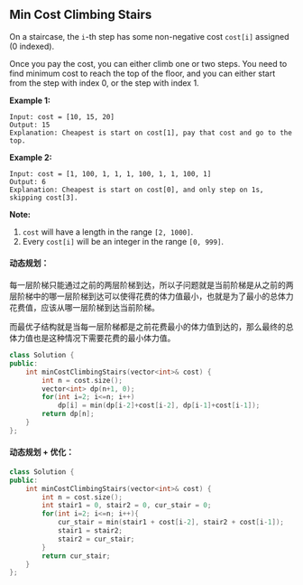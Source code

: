 ## Min Cost Climbing Stairs

On a staircase, the `i`-th step has some non-negative cost `cost[i]` assigned (0 indexed).

Once you pay the cost, you can either climb one or two steps. You need to find minimum cost to reach the top of the floor, and you can either start from the step with index 0, or the step with index 1.

**Example 1:**

```
Input: cost = [10, 15, 20]
Output: 15
Explanation: Cheapest is start on cost[1], pay that cost and go to the top.
```

**Example 2:**

```
Input: cost = [1, 100, 1, 1, 1, 100, 1, 1, 100, 1]
Output: 6
Explanation: Cheapest is start on cost[0], and only step on 1s, skipping cost[3].
```

**Note:**

1. `cost` will have a length in the range `[2, 1000]`.
2. Every `cost[i]` will be an integer in the range `[0, 999]`.

#### 动态规划：

​		每一层阶梯只能通过之前的两层阶梯到达，所以子问题就是当前阶梯是从之前的两层阶梯中的哪一层阶梯到达可以使得花费的体力值最小，也就是为了最小的总体力花费值，应该从哪一层阶梯到达当前阶梯。

​		而最优子结构就是当每一层阶梯都是之前花费最小的体力值到达的，那么最终的总体力值也是这种情况下需要花费的最小体力值。

```c++
class Solution {
public:
    int minCostClimbingStairs(vector<int>& cost) {
        int n = cost.size();
        vector<int> dp(n+1, 0);
        for(int i=2; i<=n; i++)
            dp[i] = min(dp[i-2]+cost[i-2], dp[i-1]+cost[i-1]);
        return dp[n];
    }
};
```

#### 动态规划 + 优化：

```c++
class Solution {
public:
    int minCostClimbingStairs(vector<int>& cost) {
        int n = cost.size();
        int stair1 = 0, stair2 = 0, cur_stair = 0;
        for(int i=2; i<=n; i++){
            cur_stair = min(stair1 + cost[i-2], stair2 + cost[i-1]);
            stair1 = stair2;
            stair2 = cur_stair;
        }
        return cur_stair;
    }
};
```

